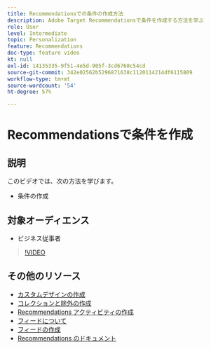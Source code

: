 ```yaml
---
title: Recommendationsでの条件の作成方法
description: Adobe Target Recommendationsで条件を作成する方法を学ぶ
role: User
level: Intermediate
topic: Personalization
feature: Recommendations
doc-type: feature video
kt: null
exl-id: 14135335-9f51-4e5d-905f-3cd6760c54cd
source-git-commit: 342e02562b5296871638c1120114214df6115809
workflow-type: tm+mt
source-wordcount: '54'
ht-degree: 57%

---
```


# Recommendationsで条件を作成

## 説明

このビデオでは、次の方法を学びます。

* 条件の作成

## 対象オーディエンス

* ビジネス従事者

>[!VIDEO](https://video.tv.adobe.com/v/27694?quality=12)

## その他のリソース

* [カスタムデザインの作成](create-custom-designs.md)
* [コレクションと除外の作成](create-collections-and-exclusions.md)
* [Recommendations アクティビティの作成](create-a-recommendations-activity.md)
* [フィードについて](understanding-feeds.md)
* [フィードの作成](create-a-feed.md)
* [Recommendations のドキュメント](https://experienceleague.adobe.com/docs/target/using/recommendations/recommendations.html?lang=ja)
